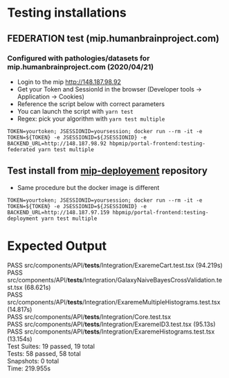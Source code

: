 # Testing installations

## FEDERATION test (mip.humanbrainproject.com)

### Configured with pathologies/datasets for mip.humanbrainproject.com (2020/04/21)

- Login to the mip http://148.187.98.92
- Get your Token and SessionId in the browser (Developer tools -> Application -> Cookies)
- Reference the script below with correct parameters
- You can launch the script with `yarn test`
- Regex: pick your algorithm with `yarn test multiple`

`TOKEN=yourtoken; JSESSIONID=yoursession; docker run --rm -it -e TOKEN=${TOKEN} -e JSESSIONID=${JSESSIONID} -e BACKEND_URL=http://148.187.98.92 hbpmip/portal-frontend:testing-federated yarn test multiple`

## Test install from [mip-deployement](https://github.com/HBPMedical/mip-deployment) repository

- Same procedure but the docker image is different

`TOKEN=yourtoken; JSESSIONID=yoursession; docker run --rm -it -e TOKEN=${TOKEN} -e JSESSIONID=${JSESSIONID} -e BACKEND_URL=http://148.187.97.159 hbpmip/portal-frontend:testing-deployment yarn test multiple`

# Expected Output

PASS src/components/API/**tests**/Integration/ExaremeCart.test.tsx (94.219s)  
PASS src/components/API/**tests**/Integration/GalaxyNaiveBayesCrossValidation.test.tsx (68.621s)  
PASS src/components/API/**tests**/Integration/ExaremeMultipleHistograms.test.tsx (14.817s)  
PASS src/components/API/**tests**/Integration/Core.test.tsx  
PASS src/components/API/**tests**/Integration/ExaremeID3.test.tsx (95.13s)  
PASS src/components/API/**tests**/Integration/ExaremeHistograms.test.tsx (13.154s)  
Test Suites: 19 passed, 19 total  
Tests: 58 passed, 58 total  
Snapshots: 0 total  
Time: 219.955s
